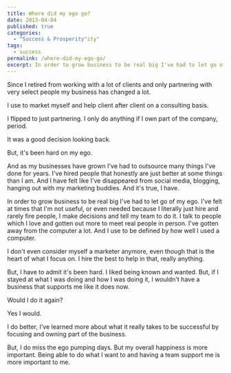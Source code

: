 ```yaml
---
title: Where did my ego go?
date: 2013-04-04
published: true
categories:
  - "Success & Prosperity"ity"
tags:
  - success
permalink: /where-did-my-ego-go/
excerpt: In order to grow business to be real big I've had to let go of my ego.
---
```

Since I retired from working with a lot of clients and only partnering with very select people my business has changed a lot.

I use to market myself and help client after client on a consulting basis.

I flipped to just partnering. I only do anything if I own part of the company, period.

It was a good decision looking back.

But, it's been hard on my ego.

And as my businesses have grown I've had to outsource many things I've done for years. I've hired people that honestly are just better at some things than I am. And I have felt like I've disappeared from social media, blogging, hanging out with my marketing buddies. And it's true, I have.

In order to grow business to be real big I've had to let go of my ego. I've felt at times that I'm not useful, or even needed because I literally just hire and rarely fire people, I make decisions and tell my team to do it. I talk to people which I love and gotten out more to meet real people in person. I've gotten away from the computer a lot. And I use to be defined by how well I used a computer.

I don't even consider myself a marketer anymore, even though that is the heart of what I focus on. I hire the best to help in that, really anything.

But, I have to admit it's been hard. I liked being known and wanted. But, if I stayed at what I was doing and how I was doing it, I wouldn't have a business that supports me like it does now.

Would I do it again?

Yes I would.

I do better, I've learned more about what it really takes to be successful by focusing and owning part of the business.

But, I do miss the ego pumping days. But my overall happiness is more important. Being able to do what I want to and having a team support me is more important to me.